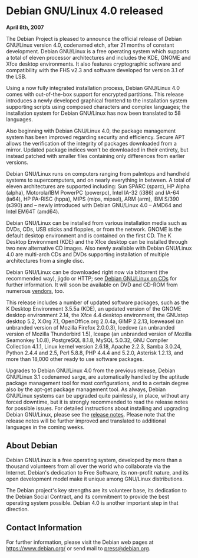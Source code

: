 
Debian GNU/Linux 4.0 released
=============================


**April 8th, 2007**


The Debian Project is pleased to announce the official release of Debian
GNU/Linux version 4.0, codenamed etch, after 21 months of constant
development. Debian GNU/Linux is a free operating system which supports
a total of eleven processor architectures and includes the KDE, GNOME
and Xfce desktop environments. It also features cryptographic software
and compatibility with the FHS v2.3 and software developed for version
3.1 of the LSB.


Using a now fully integrated installation process, Debian GNU/Linux 4.0
comes with out-of-the-box support for encrypted partitions. This
release introduces a newly developed graphical frontend to the
installation system supporting scripts using composed characters and
complex languages; the installation system for Debian GNU/Linux has now
been translated to 58 languages.


Also beginning with Debian GNU/Linux 4.0, the package management system
has been improved regarding security and efficiency. Secure APT allows
the verification of the integrity of packages downloaded from a mirror.
Updated package indices won't be downloaded in their entirety, but
instead patched with smaller files containing only differences from
earlier versions.


Debian GNU/Linux runs on computers ranging from palmtops and handheld
systems to supercomputers, and on nearly everything in between. A total
of eleven architectures are supported including: Sun SPARC (sparc), HP
Alpha (alpha), Motorola/IBM PowerPC (powerpc), Intel IA-32 (i386) and
IA-64 (ia64), HP PA-RISC (hppa), MIPS (mips, mipsel), ARM (arm), IBM
S/390 (s390) and – newly introduced with Debian GNU/Linux 4.0 – AMD64
and Intel EM64T (amd64).


Debian GNU/Linux can be installed from various installation media
such as DVDs, CDs, USB sticks and floppies, or from the network. GNOME
is the default desktop environment and is contained on the first CD.
The K Desktop Environment (KDE) and the Xfce desktop can be installed
through two new alternative CD images. Also newly available with Debian
GNU/Linux 4.0 are multi-arch CDs and DVDs supporting installation of
multiple architectures from a single disc.


Debian GNU/Linux can be downloaded right now via bittorrent (the
recommended way), jigdo or HTTP; see [Debian GNU/Linux on CDs](https://www.debian.org/CD/) for
further information. It will soon be available on DVD and CD-ROM from
numerous [vendors](https://www.debian.org/CD/vendors), too.


This release includes a number of updated software packages, such as the
K Desktop Environment 3.5.5a (KDE), an updated version of the GNOME desktop
environment 2.14, the Xfce 4.4 desktop environment, the GNUstep desktop
5.2, X.Org 7.1, OpenOffice.org 2.0.4a, GIMP 2.2.13, Iceweasel (an
unbranded version of Mozilla Firefox 2.0.0.3), Icedove (an unbranded
version of Mozilla Thunderbird 1.5), Iceape (an unbranded version of
Mozilla Seamonkey 1.0.8), PostgreSQL 8.1.8, MySQL 5.0.32, GNU Compiler
Collection 4.1.1, Linux kernel version 2.6.18, Apache 2.2.3, Samba
3.0.24, Python 2.4.4 and 2.5, Perl 5.8.8, PHP 4.4.4 and 5.2.0, Asterisk
1.2.13, and more than 18,000 other ready to use software packages.


Upgrades to Debian GNU/Linux 4.0 from the previous release, Debian
GNU/Linux 3.1 codenamed sarge, are automatically handled by the
aptitude package management tool for most configurations, and to a
certain degree also by the apt-get package management tool. As always,
Debian GNU/Linux systems can be upgraded quite painlessly, in place,
without any forced downtime, but it is strongly recommended to read the
release notes for possible issues. For detailed instructions about
installing and upgrading Debian GNU/Linux, please see the [release notes](https://www.debian.org/releases/etch/releasenotes). Please note that
the release notes will be further improved and translated to additional
languages in the coming weeks.


About Debian
------------


Debian GNU/Linux is a free operating system, developed by more than
a thousand volunteers from all over the world who collaborate via the
Internet. Debian's dedication to Free Software, its non-profit nature,
and its open development model make it unique among GNU/Linux
distributions.


The Debian project's key strengths are its volunteer base, its dedication
to the Debian Social Contract, and its commitment to provide the best
operating system possible. Debian 4.0 is another important step in that
direction.


Contact Information
-------------------


For further information, please visit the Debian web pages at
<https://www.debian.org/> or send mail to
<press@debian.org>.



